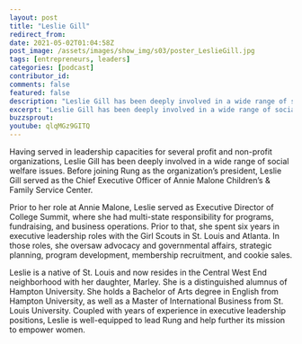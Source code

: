 ```yaml
---
layout: post
title: "Leslie Gill"
redirect_from:
date: 2021-05-02T01:04:58Z
post_image: /assets/images/show_img/s03/poster_LeslieGill.jpg
tags: [entrepreneurs, leaders]
categories: [podcast]
contributor_id: 
comments: false
featured: false
description: "Leslie Gill has been deeply involved in a wide range of social welfare issues."
excerpt: "Leslie Gill has been deeply involved in a wide range of social welfare issues."
buzzsprout: 
youtube: qlqMGz9GITQ
---
```

Having served in leadership capacities for several profit and non-profit organizations, Leslie Gill has been deeply involved in a wide range of social welfare issues. Before joining Rung as the organization’s president, Leslie Gill served as the Chief Executive Officer of Annie Malone Children’s & Family Service Center.

Prior to her role at Annie Malone, Leslie served as Executive Director of College Summit, where she had multi-state responsibility for programs, fundraising, and business operations. Prior to that, she spent six years in executive leadership roles with the Girl Scouts in St. Louis and Atlanta. In those roles, she oversaw advocacy and governmental affairs, strategic planning, program development, membership recruitment, and cookie sales.

Leslie is a native of St. Louis and now resides in the Central West End neighborhood with her daughter, Marley. She is a distinguished alumnus of Hampton University. She holds a Bachelor of Arts degree in English from Hampton University, as well as a Master of International Business from St. Louis University. Coupled with years of experience in executive leadership positions, Leslie is well-equipped to lead Rung and help further its mission to empower women.

